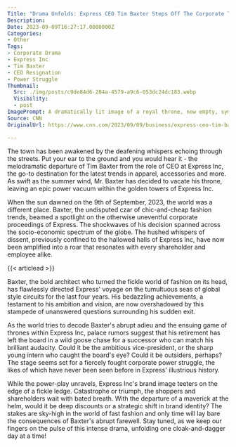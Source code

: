 ```yaml
---
Title: "Drama Unfolds: Express CEO Tim Baxter Steps Off The Corporate Throne! Who's Getting The Crown?"
Description: 
Date: 2023-09-09T16:27:17.0000000Z
Categories:
- Other
Tags:
- Corporate Drama
- Express Inc
- Tim Baxter
- CEO Resignation
- Power Struggle
Thumbnail:
  Src: ./img/posts/c9de84d6-284a-4579-a9c6-053dc24dc183.webp
  Visibility:
  - post
ImagePrompt: A dramatically lit image of a royal throne, now empty, symbolic of Express Inc's CEO position after the resignation of Tim Baxter. In the background, the soft glow from high-rise office windows implies a late-night corporate power struggle.
Source: CNN
OriginalUrl: https://www.cnn.com/2023/09/09/business/express-ceo-tim-baxter-resigns/index.html

---
```

The town has been awakened by the deafening whispers echoing through the streets. Put your ear to the ground and you would hear it - the melodramatic departure of Tim Baxter from the role of CEO at Express Inc, the go-to destination for the latest trends in apparel, accessories and more. As swift as the summer wind, Mr. Baxter has decided to vacate his throne, leaving an epic power vacuum within the golden towers of Express Inc. 

When the sun dawned on the 9th of September, 2023, the world was a different place. Baxter, the undisputed czar of chic-and-cheap fashion trends, beamed a spotlight on the otherwise uneventful corporate proceedings of Express. The shockwaves of his decision spanned across the socio-economic spectrum of the globe. The hushed whispers of dissent, previously confined to the hallowed halls of Express Inc, have now been amplified into a roar that resonates with every shareholder and employee alike. 

{{< articlead >}}

Baxter, the bold architect who turned the fickle world of fashion on its head, has flawlessly directed Express' voyage on the tumultuous seas of global style circuits for the last four years. His bedazzling achievements, a testament to his ambition and vision, are now overshadowed by this stampede of unanswered questions surrounding his sudden exit. 

As the world tries to decode Baxter's abrupt adieu and the ensuing game of thrones within Express Inc, palace rumors suggest that his retirement has left the board in a wild goose chase for a successor who can match his brilliant audacity. Could it be the ambitious vice-president, or the sharp young intern who caught the board's eye? Could it be outsiders, perhaps? The stage seems set for a fiercely fought corporate power struggle, the likes of which have never been seen before in Express' illustrious history. 

While the power-play unravels, Express Inc's brand image teeters on the edge of a fickle ledge. Catastrophe or triumph, the shoppers and shareholders wait with bated breath. With the departure of a maverick at the helm, would it be deep discounts or a strategic shift in brand identity? The stakes are sky-high in the world of fast fashion and only time will lay bare the consequences of Baxter's abrupt farewell. Stay tuned, as we keep our fingers on the pulse of this intense drama, unfolding one cloak-and-dagger day at a time!